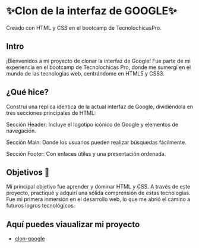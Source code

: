 # ✨Clon de la interfaz de GOOGLE✨
Creado con HTML y CSS en el bootcamp de TecnolochicasPro.

## Intro 
¡Bienvenidos a mi  proyecto de clonar la interfaz de Google! Fue parte de mi experiencia en el bootcamp de Tecnolochicas Pro, donde me sumergí en el mundo de las tecnologías web, centrándome en HTML5 y CSS3.

## ¿Qué hice? 
Construí una réplica idéntica de la actual interfaz de Google, dividiéndola en tres secciones principales de HTML:

Sección Header: Incluye el logotipo icónico de Google y elementos de navegación.

Sección Main: Donde los usuarios pueden realizar búsquedas fácilmente.

Sección Footer: Con enlaces útiles y una presentación ordenada.

## Objetivos 🚀
Mi principal objetivo fue aprender y dominar HTML y CSS. A través de este proyecto, practiqué y adquirí una sólida comprensión de estas tecnologías. Fue mi primera inmersión en el desarrollo web, lo que me abrió el camino a futuros logros tecnológicos.

## Aquí puedes viaualizar mi proyecto
* [clon-google](https://clon-google-jocelyn.netlify.app/)
